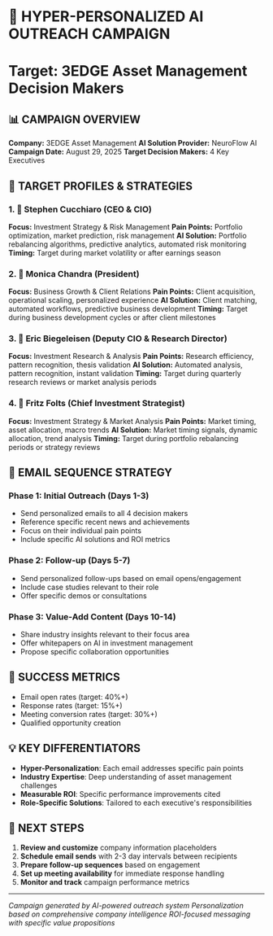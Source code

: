 
# 🎯 HYPER-PERSONALIZED AI OUTREACH CAMPAIGN
# Target: 3EDGE Asset Management Decision Makers

## 📊 CAMPAIGN OVERVIEW
**Company:** 3EDGE Asset Management
**AI Solution Provider:** NeuroFlow AI
**Campaign Date:** August 29, 2025
**Target Decision Makers:** 4 Key Executives

## 👥 TARGET PROFILES & STRATEGIES

### 1. 🎯 Stephen Cucchiaro (CEO & CIO)
**Focus:** Investment Strategy & Risk Management
**Pain Points:** Portfolio optimization, market prediction, risk management
**AI Solution:** Portfolio rebalancing algorithms, predictive analytics, automated risk monitoring
**Timing:** Target during market volatility or after earnings season

### 2. 🎯 Monica Chandra (President)
**Focus:** Business Growth & Client Relations
**Pain Points:** Client acquisition, operational scaling, personalized experience
**AI Solution:** Client matching, automated workflows, predictive business development
**Timing:** Target during business development cycles or after client milestones

### 3. 🎯 Eric Biegeleisen (Deputy CIO & Research Director)
**Focus:** Investment Research & Analysis
**Pain Points:** Research efficiency, pattern recognition, thesis validation
**AI Solution:** Automated analysis, pattern recognition, instant validation
**Timing:** Target during quarterly research reviews or market analysis periods

### 4. 🎯 Fritz Folts (Chief Investment Strategist)
**Focus:** Investment Strategy & Market Analysis
**Pain Points:** Market timing, asset allocation, macro trends
**AI Solution:** Market timing signals, dynamic allocation, trend analysis
**Timing:** Target during portfolio rebalancing periods or strategy reviews

## 📧 EMAIL SEQUENCE STRATEGY

### Phase 1: Initial Outreach (Days 1-3)
- Send personalized emails to all 4 decision makers
- Reference specific recent news and achievements
- Focus on their individual pain points
- Include specific AI solutions and ROI metrics

### Phase 2: Follow-up (Days 5-7)
- Send personalized follow-ups based on email opens/engagement
- Include case studies relevant to their role
- Offer specific demos or consultations

### Phase 3: Value-Add Content (Days 10-14)
- Share industry insights relevant to their focus area
- Offer whitepapers on AI in investment management
- Propose specific collaboration opportunities

## 🎯 SUCCESS METRICS
- Email open rates (target: 40%+)
- Response rates (target: 15%+)
- Meeting conversion rates (target: 30%+)
- Qualified opportunity creation

## 💡 KEY DIFFERENTIATORS
- **Hyper-Personalization**: Each email addresses specific pain points
- **Industry Expertise**: Deep understanding of asset management challenges
- **Measurable ROI**: Specific performance improvements cited
- **Role-Specific Solutions**: Tailored to each executive's responsibilities

## 🚀 NEXT STEPS
1. **Review and customize** company information placeholders
2. **Schedule email sends** with 2-3 day intervals between recipients
3. **Prepare follow-up sequences** based on engagement
4. **Set up meeting availability** for immediate response handling
5. **Monitor and track** campaign performance metrics

---
*Campaign generated by AI-powered outreach system*
*Personalization based on comprehensive company intelligence*
*ROI-focused messaging with specific value propositions*
